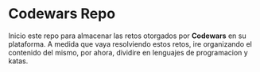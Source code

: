 # Codewars Repo

Inicio este repo para almacenar las retos otorgados por **Codewars** en su plataforma. A medida que vaya resolviendo estos retos, ire organizando el contenido del mismo, por ahora, dividire en lenguajes de programacion y katas.

